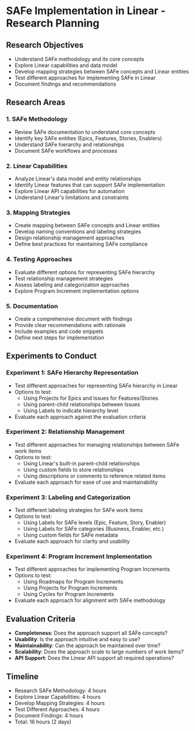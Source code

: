 # SAFe Implementation in Linear - Research Planning

## Research Objectives
- Understand SAFe methodology and its core concepts
- Explore Linear capabilities and data model
- Develop mapping strategies between SAFe concepts and Linear entities
- Test different approaches for implementing SAFe in Linear
- Document findings and recommendations

## Research Areas

### 1. SAFe Methodology
- Review SAFe documentation to understand core concepts
- Identify key SAFe entities (Epics, Features, Stories, Enablers)
- Understand SAFe hierarchy and relationships
- Document SAFe workflows and processes

### 2. Linear Capabilities
- Analyze Linear's data model and entity relationships
- Identify Linear features that can support SAFe implementation
- Explore Linear API capabilities for automation
- Understand Linear's limitations and constraints

### 3. Mapping Strategies
- Create mapping between SAFe concepts and Linear entities
- Develop naming conventions and labeling strategies
- Design relationship management approaches
- Define best practices for maintaining SAFe compliance

### 4. Testing Approaches
- Evaluate different options for representing SAFe hierarchy
- Test relationship management strategies
- Assess labeling and categorization approaches
- Explore Program Increment implementation options

### 5. Documentation
- Create a comprehensive document with findings
- Provide clear recommendations with rationale
- Include examples and code snippets
- Define next steps for implementation

## Experiments to Conduct

### Experiment 1: SAFe Hierarchy Representation
- Test different approaches for representing SAFe hierarchy in Linear
- Options to test:
  - Using Projects for Epics and Issues for Features/Stories
  - Using parent-child relationships between Issues
  - Using Labels to indicate hierarchy level
- Evaluate each approach against the evaluation criteria

### Experiment 2: Relationship Management
- Test different approaches for managing relationships between SAFe work items
- Options to test:
  - Using Linear's built-in parent-child relationships
  - Using custom fields to store relationships
  - Using descriptions or comments to reference related items
- Evaluate each approach for ease of use and maintainability

### Experiment 3: Labeling and Categorization
- Test different labeling strategies for SAFe work items
- Options to test:
  - Using Labels for SAFe levels (Epic, Feature, Story, Enabler)
  - Using Labels for SAFe categories (Business, Enabler, etc.)
  - Using custom fields for SAFe metadata
- Evaluate each approach for clarity and usability

### Experiment 4: Program Increment Implementation
- Test different approaches for implementing Program Increments
- Options to test:
  - Using Roadmaps for Program Increments
  - Using Projects for Program Increments
  - Using Cycles for Program Increments
- Evaluate each approach for alignment with SAFe methodology

## Evaluation Criteria
- **Completeness**: Does the approach support all SAFe concepts?
- **Usability**: Is the approach intuitive and easy to use?
- **Maintainability**: Can the approach be maintained over time?
- **Scalability**: Does the approach scale to large numbers of work items?
- **API Support**: Does the Linear API support all required operations?

## Timeline
- Research SAFe Methodology: 4 hours
- Explore Linear Capabilities: 4 hours
- Develop Mapping Strategies: 4 hours
- Test Different Approaches: 4 hours
- Document Findings: 4 hours
- Total: 16 hours (2 days)
